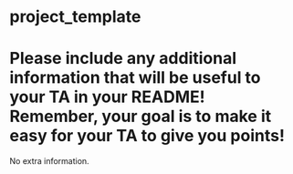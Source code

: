 # project_template
# Please include any additional information that will be useful to your TA in your README! Remember, your goal is to make it easy for your TA to give you points!

No extra information.